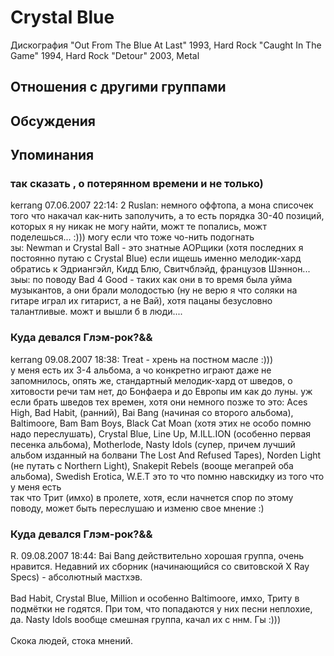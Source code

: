 # Crystal Blue

Дискография
"Out From The Blue At Last" 1993, Hard Rock
"Caught In The Game" 1994, Hard Rock
"Detour" 2003, Metal

## Отношения с другими группами


## Обсуждения


## Упоминания

### так сказать , о потерянном времени и не только)

kerrang 07.06.2007 22:14:
2 Ruslan: немного оффтопа, а мона списочек того что накачал как-нить заполучить, а то есть порядка 30-40 позиций, которых я ну никак не могу найти, можт те попались, можт поделешься... :))) могу если что тоже чо-нить подогнать<BR>зы: Newman и Crystal Ball - это знатные АОРщики (хотя последних я постоянно путаю с Crystal Blue) если ищешь именно мелодик-хард обратись к Эдриангэйл, Кидд Блю, Свитчблэйд, французов Шэннон...<BR>зыы: по поводу  Bad 4 Good - таких как они в то время была уйма музыкантов, а они брали молодостью (ну не верю я что соляки на гитаре играл их гитарист, а не Вай), хотя пацаны безусловно талантливые. можт и вышли б в люди....

### Куда девался Глэм-рок?&&

kerrang 09.08.2007 18:38:
Treat - хрень на постном масле :)))<BR>у меня есть их 3-4 альбома, а чо конкретно играют даже не запомнилось, опять же, стандартный мелодик-хард от шведов, о хитовости речи там нет, до Бонфаера и до Европы им как до луны. уж если брать шведов тех времен, хотя они немного позже то это: Aces High, Bad Habit, (ранний), Bai Bang (начиная со второго альбома), Baltimoore, Bam Bam Boys, Black Cat Moan (хотя этих не особо помню надо переслушать), Crystal Blue, Line Up, M.ILL.ION (особенно первая песенка альбома), Motherlode, Nasty Idols (супер, причем лучший альбом изданный на болвани The Lost And Refused Tapes), Norden Light (не путать с Northern Light), Snakepit Rebels (вооще мегапрей оба альбома), Swedish Erotica, W.E.T это то  что помню навскидку из того что у меня есть<BR>так что Трит (имхо) в пролете, хотя, если начнется спор по этому поводу, может быть переслушаю и изменю свое мнение :)

### Куда девался Глэм-рок?&&

R. 09.08.2007 18:44:
Bai Bang действительно хорошая группа, очень нравится. Недавний их сборник (начинающийся со свитовской X Ray Specs) - абсолютный мастхэв. <BR><BR>Bad Habit, Crystal Blue, Million и особенно Baltimoore, имхо, Триту в подмётки не годятся. При том, что попадаются у них песни неплохие, да. Nasty Idols вообще смешная группа, качал их с ннм. Гы :)))<BR><BR>Скока людей, стока мнений.

